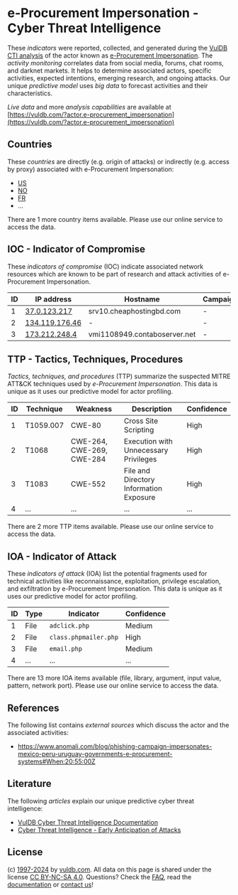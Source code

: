 # e-Procurement Impersonation - Cyber Threat Intelligence

These _indicators_ were reported, collected, and generated during the [VulDB CTI analysis](https://vuldb.com/?kb.cti) of the actor known as [e-Procurement Impersonation](https://vuldb.com/?actor.e-procurement_impersonation). The _activity monitoring_ correlates data from social media, forums, chat rooms, and darknet markets. It helps to determine associated actors, specific activities, expected intentions, emerging research, and ongoing attacks. Our unique _predictive model_ uses _big data_ to forecast activities and their characteristics.

_Live data_ and more _analysis capabilities_ are available at [https://vuldb.com/?actor.e-procurement_impersonation](https://vuldb.com/?actor.e-procurement_impersonation)

## Countries

These _countries_ are directly (e.g. origin of attacks) or indirectly (e.g. access by proxy) associated with e-Procurement Impersonation:

* [US](https://vuldb.com/?country.us)
* [NO](https://vuldb.com/?country.no)
* [FR](https://vuldb.com/?country.fr)
* ...

There are 1 more country items available. Please use our online service to access the data.

## IOC - Indicator of Compromise

These _indicators of compromise_ (IOC) indicate associated network resources which are known to be part of research and attack activities of e-Procurement Impersonation.

ID | IP address | Hostname | Campaign | Confidence
-- | ---------- | -------- | -------- | ----------
1 | [37.0.123.217](https://vuldb.com/?ip.37.0.123.217) | srv10.cheaphostingbd.com | - | High
2 | [134.119.176.46](https://vuldb.com/?ip.134.119.176.46) | - | - | High
3 | [173.212.248.4](https://vuldb.com/?ip.173.212.248.4) | vmi1108949.contaboserver.net | - | High

## TTP - Tactics, Techniques, Procedures

_Tactics, techniques, and procedures_ (TTP) summarize the suspected MITRE ATT&CK techniques used by _e-Procurement Impersonation_. This data is unique as it uses our predictive model for actor profiling.

ID | Technique | Weakness | Description | Confidence
-- | --------- | -------- | ----------- | ----------
1 | T1059.007 | CWE-80 | Cross Site Scripting | High
2 | T1068 | CWE-264, CWE-269, CWE-284 | Execution with Unnecessary Privileges | High
3 | T1083 | CWE-552 | File and Directory Information Exposure | High
4 | ... | ... | ... | ...

There are 2 more TTP items available. Please use our online service to access the data.

## IOA - Indicator of Attack

These _indicators of attack_ (IOA) list the potential fragments used for technical activities like reconnaissance, exploitation, privilege escalation, and exfiltration by e-Procurement Impersonation. This data is unique as it uses our predictive model for actor profiling.

ID | Type | Indicator | Confidence
-- | ---- | --------- | ----------
1 | File | `adclick.php` | Medium
2 | File | `class.phpmailer.php` | High
3 | File | `email.php` | Medium
4 | ... | ... | ...

There are 13 more IOA items available (file, library, argument, input value, pattern, network port). Please use our online service to access the data.

## References

The following list contains _external sources_ which discuss the actor and the associated activities:

* https://www.anomali.com/blog/phishing-campaign-impersonates-mexico-peru-uruguay-governments-e-procurement-systems#When:20:55:00Z

## Literature

The following _articles_ explain our unique predictive cyber threat intelligence:

* [VulDB Cyber Threat Intelligence Documentation](https://vuldb.com/?kb.cti)
* [Cyber Threat Intelligence - Early Anticipation of Attacks](https://www.scip.ch/en/?labs.20201022)

## License

(c) [1997-2024](https://vuldb.com/?kb.changelog) by [vuldb.com](https://vuldb.com/?kb.about). All data on this page is shared under the license [CC BY-NC-SA 4.0](https://creativecommons.org/licenses/by-nc-sa/4.0/). Questions? Check the [FAQ](https://vuldb.com/?kb.faq), read the [documentation](https://vuldb.com/?kb) or [contact us](https://vuldb.com/?contact)!
